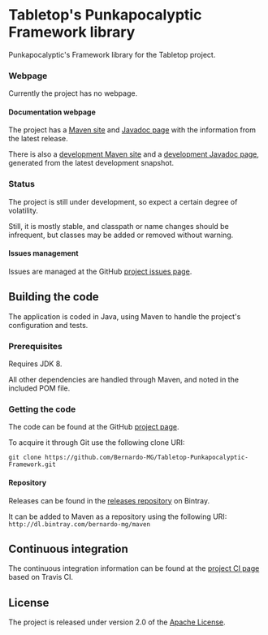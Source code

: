 # Tabletop's Punkapocalyptic Framework library
Punkapocalyptic's Framework library for the Tabletop project.

### Webpage
Currently the project has no webpage.

#### Documentation webpage
The project has a [Maven site][] and [Javadoc page][] with the information from the
latest release.

There is also a [development Maven site][] and a [development Javadoc page][], generated from the latest development snapshot.

### Status
The project is still under development, so expect a certain degree of volatility.

Still, it is mostly stable, and classpath or name changes should be infrequent, but classes may be added or removed without warning.

#### Issues management
Issues are managed at the GitHub [project issues page][].

## Building the code
The application is coded in Java, using Maven to handle the project's configuration and tests.

### Prerequisites
Requires JDK 8.

All other dependencies are handled through Maven, and noted in the included POM file.

### Getting the code
The code can be found at the GitHub [project page][].

To acquire it through Git use the following clone URI:

`git clone https://github.com/Bernardo-MG/Tabletop-Punkapocalyptic-Framework.git`

#### Repository
Releases can be found in the [releases repository][] on Bintray.

It can be added to Maven as a repository using the following URI:
`http://dl.bintray.com/bernardo-mg/maven`

## Continuous integration
The continuous integration information can be found at the [project CI page][] based on Travis CI.

## License
The project is released under version 2.0 of the [Apache License][].

[development Javadoc page]: http://docs.wandrell.com/development/maven/tabletop-punkapocalyptic-ruleset/apidocs
[development Maven site]: http://docs.wandrell.com/development/maven/tabletop-punkapocalyptic-ruleset
[Apache License]: http://www.apache.org/licenses/LICENSE-2.0
[Javadoc page]: http://docs.wandrell.com/maven/tabletop-punkapocalyptic-ruleset/apidocs
[Maven site]: http://docs.wandrell.com/maven/tabletop-punkapocalyptic-ruleset
[project CI page]: https://travis-ci.org/Bernardo-MG/Tabletop-Punkapocalyptic-Ruleset
[project issues page]: https://github.com/Bernardo-MG/Tabletop-Punkapocalyptic-Ruleset/issues
[project page]: http://github.com/Bernardo-MG/Tabletop-Punkapocalyptic-Ruleset
[releases repository]: http://dl.bintray.com/bernardo-mg/tabletop-punkapocalyptic-ruleset